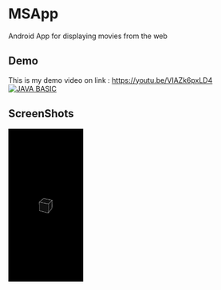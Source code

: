 # MSApp

Android App for displaying movies from the web


## Demo
This is my demo video on link : https://youtu.be/VIAZk6pxLD4
[![JAVA BASIC](https://img.youtube.com/vi/VIAZk6pxLD4/0.jpg)](https://youtu.be/VIAZk6pxLD4)

## ScreenShots
<img src ="https://github.com/Yuda4/MSApp/blob/master/screenshots/1.jpeg" width="150">
